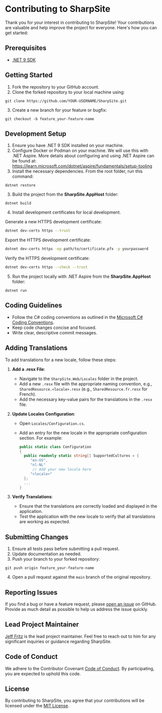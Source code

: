 # Contributing to SharpSite

Thank you for your interest in contributing to SharpSite! Your contributions are valuable and help improve the project for everyone. Here's how you can get started:


## Prerequisites

- [.NET 9 SDK](https://dotnet.microsoft.com/en-us/download/dotnet/9.0)


## Getting Started

1. Fork the repository to your GitHub account.
2. Clone the forked repository to your local machine using:

```
git clone https://github.com/YOUR-USERNAME/SharpSite.git
```

3. Create a new branch for your feature or bugfix:

```
git checkout -b feature_your-feature-name
```

## Development Setup

1. Ensure you have .NET 9 SDK installed on your machine.
2. Configure Docker or Podman on your machine.  We will use this with .NET Aspire.  More details about configuring and using .NET Aspire can be found at: https://learn.microsoft.com/dotnet/aspire/fundamentals/setup-tooling
3. Install the necessary dependencies.  From the root folder, run this command:

```
dotnet restore
```

3. Build the project from the **SharpSite.AppHost** folder:

```
dotnet build
```

4. Install development certificates for local development.

Generate a new HTTPS development certificate:
```bash
dotnet dev-certs https --trust
```

Export the HTTPS development certificate:
```bash
dotnet dev-certs https -ep path/to/certificate.pfx -p yourpassword
```

Verify the HTTPS development certificate:
```bash
dotnet dev-certs https --check --trust
```

5. Run the project locally with .NET Aspire from the **SharpSite.AppHost** folder:

```
dotnet run
```

## Coding Guidelines

- Follow the C# coding conventions as outlined in the [Microsoft C# Coding Conventions](https://docs.microsoft.com/en-us/dotnet/csharp/fundamentals/coding-style/coding-conventions).
- Keep code changes concise and focused.
- Write clear, descriptive commit messages.

## Adding Translations

To add translations for a new locale, follow these steps:

1. **Add a .resx File**:
    - Navigate to the `SharpSite.Web/Locales` folder in the project.
    - Add a new `.resx` file with the appropriate naming convention, e.g., `SharedResource.<locale>.resx` (e.g., `SharedResource.fr.resx` for French).
    - Add the necessary key-value pairs for the translations in the `.resx` file.

2. **Update Locales Configuration**:
    - Open `Locales/Configuration.cs`.
    - Add an entry for the new locale in the appropriate configuration section. For example:

      ```csharp
      public static class Configuration
      {
        public readonly static string[] SupportedCultures = {
           "en-US",
           "nl-NL"
            // Add your new locale here
           "<locale>"
        };
        ...
      }

      ```

3. **Verify Translations**:
    - Ensure that the translations are correctly loaded and displayed in the application.
    - Test the application with the new locale to verify that all translations are working as expected.

## Submitting Changes

1. Ensure all tests pass before submitting a pull request.
2. Update documentation as needed.
3. Push your branch to your forked repository:

```
git push origin feature_your-feature-name
```

4. Open a pull request against the `main` branch of the original repository.

## Reporting Issues

If you find a bug or have a feature request, please [open an issue](https://github.com/FritzAndFriends/SharpSite/issues) on GitHub. Provide as much detail as possible to help us address the issue quickly.

## Lead Project Maintainer

[Jeff Fritz](https://github.com/csharpfritz) is the lead project maintainer. Feel free to reach out to him for any significant inquiries or guidance regarding SharpSite.

## Code of Conduct

We adhere to the Contributor Covenant [Code of Conduct](https://www.contributor-covenant.org/version/2/0/code_of_conduct/). By participating, you are expected to uphold this code.

## License

By contributing to SharpSite, you agree that your contributions will be licensed under the [MIT License](LICENSE).
